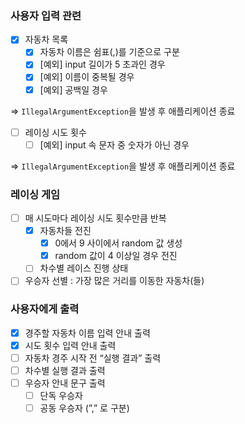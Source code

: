 ### 사용자 입력 관련

- [x]  자동차 목록
    - [x]  자동차 이름은 쉼표(,)를 기준으로 구분
    - [x]  [예외] input 길이가 5 초과인 경우
    - [x]  [예외] 이름이 중복될 경우
    - [x]  [예외] 공백일 경우

  ⇒ `IllegalArgumentException`을 발생 후 애플리케이션 종료

- [ ]  레이싱 시도 횟수
    - [ ]  [예외] input 속 문자 중 숫자가 아닌 경우

  ⇒ `IllegalArgumentException`을 발생 후 애플리케이션 종료


### 레이싱 게임

- [ ]  매 시도마다 레이싱 시도 횟수만큼 반복
    - [x]  자동차들 전진
        - [x]  0에서 9 사이에서 random 값 생성
        - [x]  random 값이 4 이상일 경우 전진
    - [ ]  차수별 레이스 진행 상태
- [ ]  우승자 선별 : 가장 많은 거리를 이동한 자동차(들)

### 사용자에게 출력

- [x]  경주할 자동차 이름 입력 안내 출력
- [x]  시도 횟수 입력 안내 출력
- [ ]  자동차 경주 시작 전 “실행 결과” 출력
- [ ]  차수별 실행 결과 출력
- [ ]  우승자 안내 문구 출력
    - [ ]  단독 우승자
    - [ ]  공동 우승자 (”,” 로 구분)